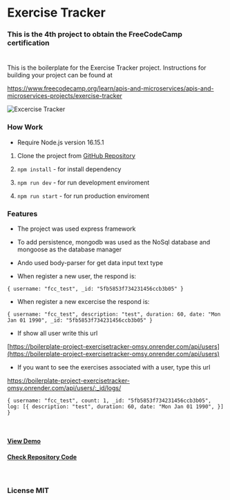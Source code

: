 # Exercise Tracker

### This is the 4th project to obtain the FreeCodeCamp certification

#

This is the boilerplate for the Exercise Tracker project. Instructions for building your project can be found at

https://www.freecodecamp.org/learn/apis-and-microservices/apis-and-microservices-projects/exercise-tracker

![Excercise Tracker](https://res.cloudinary.com/dulwtefos/image/upload/v1676225366/fcc-backend/project4_qtvhjp.jpg)

### How Work

- Require Node.js version 16.15.1

1. Clone the project from [GitHub Repository](https://github.com/arq-gabo/boilerplate-project-exercisetracker)

2. `npm install` - for install dependency
3. `npm run dev` - for run development enviroment
4. `npm run start` - for run production enviroment

### Features

- The project was used express framework

- To add persistence, mongodb was used as the NoSql database and mongoose as the database manager

- Ando used body-parser for get data input text type

- When register a new user, the respond is:

`{
  username: "fcc_test",
  _id: "5fb5853f734231456ccb3b05"
}`

- When register a new excercise the respond is:

`{
  username: "fcc_test",
  description: "test",
  duration: 60,
  date: "Mon Jan 01 1990",
  _id: "5fb5853f734231456ccb3b05"
}`

- If show all user write this url

[https://boilerplate-project-exercisetracker-omsy.onrender.com/api/users](https://boilerplate-project-exercisetracker-omsy.onrender.com/api/users)

- If you want to see the exercises associated with a user, type this url

https://boilerplate-project-exercisetracker-omsy.onrender.com/api/users/:_id/logs/

`{
  username: "fcc_test",
  count: 1,
  _id: "5fb5853f734231456ccb3b05",
  log: [{
    description: "test",
    duration: 60,
    date: "Mon Jan 01 1990",
  }]
}`

&nbsp;

#### [View Demo](https://boilerplate-project-exercisetracker-omsy.onrender.com/)

#### [Check Repository Code](https://github.com/arq-gabo/boilerplate-project-exercisetracker)

&nbsp;

### License MIT
